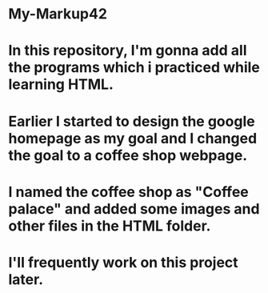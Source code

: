 # My-Markup42
# In this repository, I'm gonna add all the programs which i practiced while learning HTML.
# Earlier I started to design the google homepage as my goal and I changed the goal to a coffee shop webpage.
# I named the coffee shop as "Coffee palace" and added some images and other files in the HTML folder.
# I'll frequently work on this project later.

